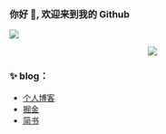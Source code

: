 ### 你好 👋, 欢迎来到我的 Github
<p align="left">
  <a href="https://github.com/maoqitian">
    <img src="https://github-readme-stats.vercel.app/api?username=maoqitian&count_private=true&show_icons=true&hide=contribs&include_all_commits=true&theme=vue" />
  </a>
</p>

<p align="center">
  <a href="https://github.com/maoqitian">
    <img src="https://komarev.com/ghpvc/?username=maoqitian&color=brightgreen&label=👁%20Views" />
  </a>  
</p>


### ✨ blog：
- [个人博客](https://www.maoqitian.com/)
- [掘金](https://juejin.im/user/59e956626fb9a045204b57d4)
- [简书](https://www.jianshu.com/u/f58cd7ff1a08)

<!--
**maoqitian/maoqitian** is a ✨ _special_ ✨ repository because its `README.md` (this file) appears on your GitHub profile.

Here are some ideas to get you started:

- 🔭 I’m currently working on ...
- 🌱 I’m currently learning ...
- 👯 I’m looking to collaborate on ...
- 🤔 I’m looking for help with ...
- 💬 Ask me about ...
- 📫 How to reach me: ...
- 😄 Pronouns: ...
- ⚡ Fun fact: ...
-->
